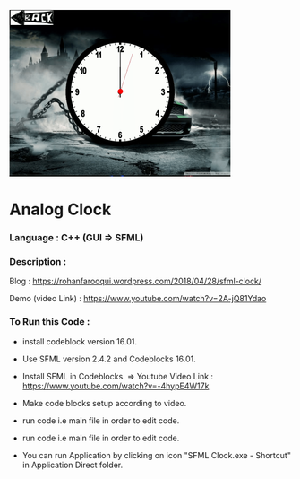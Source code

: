 ![](https://github.com/LOL-32/Analog-Clock-Cpp/blob/master/sfml_clock.png)

# **Analog Clock**

### **Language** : C++ (GUI => SFML)

### **Description** :

Blog               : https://rohanfarooqui.wordpress.com/2018/04/28/sfml-clock/

Demo (video Link)  : https://www.youtube.com/watch?v=2A-jQ81Ydao

### **To Run this Code** :

* install codeblock version 16.01.

* Use SFML version 2.4.2 and Codeblocks 16.01.

* Install SFML in Codeblocks. => Youtube Video Link : https://www.youtube.com/watch?v=-4hypE4W17k 

* Make code blocks setup according to video.

* run code  i.e main file in order to edit code.

* run code  i.e main file in order to edit code.

* You can run Application by clicking on icon "SFML Clock.exe - Shortcut" in Application Direct folder.


